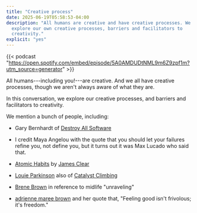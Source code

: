 ```yaml
---
title: "Creative process"
date: 2025-06-19T05:58:53-04:00
description: "All humans are creative and have creative processes. We 
  explore our own creative processes, barriers and facilitators to 
  creativity."
explicit: "yes"
---
```


{{< podcast "https://open.spotify.com/embed/episode/5A0AMDUDtNML9m6Z9zpf1m?utm_source=generator" >}}

All humans---including you!---are creative. And we all have creative processes,
though we aren\'t always aware of what they are.

In this conversation, we explore our creative processes, and barriers and
facilitators to creativity.

We mention a bunch of people, including:

* Gary Bernhardt
  of [Destroy All Software](https://www.destroyallsoftware.com/screencasts)

* I credit Maya Angelou with the quote that you should let your failures refine
  you, not define you, but it turns out it was Max Lucado who said that.

* [Atomic Habits](https://archive.org/details/atomic-habits-by-james-clear.pdf)
  by [James Clear](https://jamesclear.com/resources)

* [Louie Parkinson](https://www.youtube.com/@LouisParkinsonClimbing) also of
  [Catalyst Climbing](https://www.youtube.com/@CatalystClimbing)

* [Brene Brown](https://brenebrown.com) in reference to midlife \"unraveling\"

* [adrienne maree brown](http://adriennemareebrown.net/) and her quote that,
  \"Feeling good isn\'t frivolous; it\'s freedom.\"
